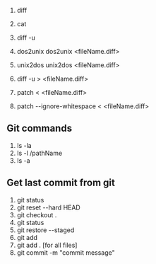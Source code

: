 1. diff <file1> <file2>
2. cat <file>
3. diff -u <file1> <file2>
4. dos2unix <fileName>
   dos2unix <fileName.diff>

5. unix2dos <fileName>
   unix2dos <fileName.diff>

6. diff -u <file1> <file2> > <fileName.diff>
7. patch <file1> < <fileName.diff>
8. patch --ignore-whitespace <file1> < <fileName.diff>

## Git commands

1. ls -la
2. ls -l <fileName>/pathName
3. ls -a


## Get last commit from git

1. git status
2. git reset --hard HEAD
3. git checkout .
4. git status
5. git restore --staged <file>
6. git add <file>
7. git add . [for all files]
8. git commit -m "commit message"
